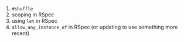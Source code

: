 1. `#shuffle`
2. scoping in RSpec
3. using `let` in RSpec
4. `allow_any_instance_of` in RSpec (or updating to use something more recent)